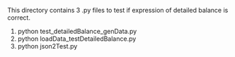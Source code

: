 This directory contains 3 .py files to test if expression of detailed balance 
is correct.
1. python test_detailedBalance_genData.py
2. python loadData_testDetailedBalance.py
3. python json2Test.py